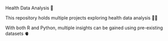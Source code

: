 Health Data Analysis :hospital:

This repository holds multiple projects exploring health data analysis :health_worker:

With both R and Python, multiple insights can be gained using pre-existing datasets :anatomical_heart: